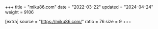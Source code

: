 +++
title = "miku86.com"
date = "2022-03-22"
updated = "2024-04-24"
weight = 9106

[extra]
source = "https://miku86.com/"
ratio = 76
size = 9
+++

